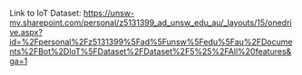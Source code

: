 Link to IoT Dataset: https://unsw-my.sharepoint.com/personal/z5131399_ad_unsw_edu_au/_layouts/15/onedrive.aspx?id=%2Fpersonal%2Fz5131399%5Fad%5Funsw%5Fedu%5Fau%2FDocuments%2FBot%2DIoT%5FDataset%2FDataset%2F5%25%2FAll%20features&ga=1
